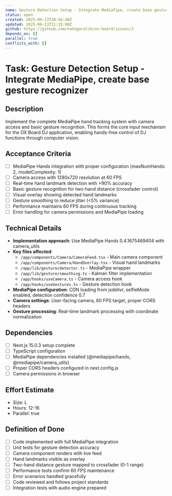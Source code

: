 ```yaml
---
name: Gesture Detection Setup - Integrate MediaPipe, create base gesture recognizer
status: open
created: 2025-09-13T20:56:48Z
updated: 2025-09-13T21:15:00Z
github: https://github.com/nategarelik/ox-board/issues/2
depends_on: []
parallel: true
conflicts_with: []
---
```


# Task: Gesture Detection Setup - Integrate MediaPipe, create base gesture recognizer

## Description
Implement the complete MediaPipe hand tracking system with camera access and basic gesture recognition. This forms the core input mechanism for the OX Board DJ application, enabling hands-free control of DJ functions through computer vision.

## Acceptance Criteria
- [ ] MediaPipe Hands integration with proper configuration (maxNumHands: 2, modelComplexity: 1)
- [ ] Camera access with 1280x720 resolution at 60 FPS
- [ ] Real-time hand landmark detection with >90% accuracy
- [ ] Basic gesture recognition for two-hand distance (crossfader control)
- [ ] Visual overlay showing detected hand landmarks
- [ ] Gesture smoothing to reduce jitter (<5% variance)
- [ ] Performance maintains 60 FPS during continuous tracking
- [ ] Error handling for camera permissions and MediaPipe loading

## Technical Details
- **Implementation approach**: Use MediaPipe Hands 0.4.1675469404 with camera_utils
- **Key files affected**:
  - `/app/components/Camera/CameraFeed.tsx` - Main camera component
  - `/app/components/Camera/HandOverlay.tsx` - Visual hand landmarks
  - `/app/lib/gesture/detector.ts` - MediaPipe wrapper
  - `/app/lib/gesture/smoothing.ts` - Kalman filter implementation
  - `/app/hooks/useCamera.ts` - Camera access hook
  - `/app/hooks/useGestures.ts` - Gesture detection hook
- **MediaPipe configuration**: CDN loading from jsdelivr, selfieMode enabled, detection confidence 0.7
- **Camera settings**: User-facing camera, 60 FPS target, proper CORS headers
- **Gesture processing**: Real-time landmark processing with coordinate normalization

## Dependencies
- [ ] Next.js 15.0.3 setup complete
- [ ] TypeScript configuration
- [ ] MediaPipe dependencies installed (@mediapipe/hands, @mediapipe/camera_utils)
- [ ] Proper CORS headers configured in next.config.js
- [ ] Camera permissions in browser

## Effort Estimate
- Size: L
- Hours: 12-16
- Parallel: true

## Definition of Done
- [ ] Code implemented with full MediaPipe integration
- [ ] Unit tests for gesture detection accuracy
- [ ] Camera component renders with live feed
- [ ] Hand landmarks visible as overlay
- [ ] Two-hand distance gesture mapped to crossfader (0-1 range)
- [ ] Performance tests confirm 60 FPS maintenance
- [ ] Error scenarios handled gracefully
- [ ] Code reviewed and follows project standards
- [ ] Integration tests with audio engine prepared